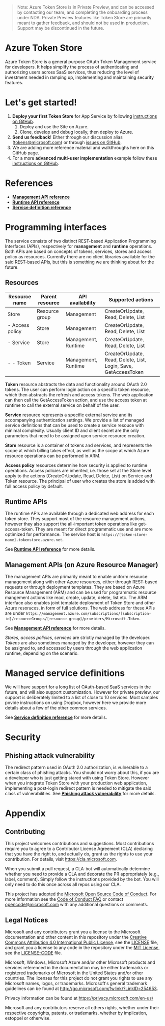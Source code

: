 
> Note: Azure Token Store is in Private Preview, and can be accessed by contacting our team, and completing the onboarding process under NDA. Private Preview features like Token Store are primarily meant to gather feedback, and should not be used in production. Support may be discontinued in the future.

# Azure Token Store

Azure Token Store is a general purpose OAuth Token Management service for developers. It helps simplify the process of authenticating and authorizing users across SaaS services, thus reducing the level of investment needed in ramping up, implementing and maintaining security features.

# Let's get started!

1. **Deploy your first Token Store** for App Service by following [instructions on GitHub](https://github.com/joerob-msft/app-service-tokenvault-advanced).
    1. Deploy and use the Site on Azure.
    1. Clone, develop and debug locally, then deploy to Azure.
1. **Send us feedback!** Either through our discussion alias (tokens@microsoft.com) or through [issues on GitHub](https://github.com/Azure/azure-tokens/issues).
1. We are adding more reference material and walkthroughs here on this GitHub page.
1. For a more **advanced multi-user implementation** example follow these [instructions on GitHub](https://github.com/joerob-msft/app-service-tokenvault-advanced).

# References

- **[Management API reference](/docs/management-api-reference.md)**
- **[Runtime API reference](/docs/runtime-api-reference.md)**
- **[Service definition reference](/docs/service-definition-reference.md)**

# Programming interfaces

The service consists of two distinct REST-based Application Programming Interfaces (APIs), respectively for **management** and **runtime** operations. Both APIs are based on concepts of tokens, services, stores and access policy as resources. Currently there are no client libraries available for the said REST-based APIs, but this is something we are thinking about for the future.

## Resources

| Resource name | Parent resource | API availability | Supported actions |
|---------------|---|--|---|
| Store | Resource group | Management | CreateOrUpdate, Read, Delete, List |
| - Access policy | Store | Management | CreateOrUpdate, Read, Delete, List |
| - Service | Store | Management, Runtime | CreateOrUpdate, Read, Delete, List |
| - - Token | Service | Management, Runtime | CreateOrUpdate, Read, Delete, List, Login, Save, GetAccessToken |

**Token** resource abstracts the data and functionality around OAuth 2.0 tokens. The user can perform login action on a specific token resource, which then abstracts the refresh and access tokens. The web application can then call the GetAccessToken action, and use the access token at runtime to call the external service on behalf of the user.

**Service** resource represents a specific external service and its acoompanying authentication settings. We provide a list of managed service definitions that can be used to create a service resouce with minimal complexity. Usually client ID and client secret are the only parameters that need to be assigned upon service resource creation.

**Store** resource is a container of tokens and services, and represents the scope at which billing takes effect, as well as the scope at which Azure resource operations can be performed in ARM.

**Access policy** resources determine how security is applied to runtime operations. Access policies are inherited, i.e. those set at the Store level apply to the actions (CreateOrUpdate, Read, Delete, List) on Service and Token resource. The principal of user who creates the store is added with full access policy by default.

## Runtime APIs

The runtime APIs are available through a dedicated web address for each token store. They support most of the resource management actions, however they also support the all-important token operations like get-access-token. They are meant for direct programmatic use and are more optimized for performance. The service host is `https://[token-store-name].tokenstore.azure.net`.

See **[Runtime API reference](/docs/runtime-api-reference.md)** for more details.

## Management APIs (on Azure Resource Manager)

The management APIs are primarily meant to enable uniform resource management along with other Azure resources, either through REST-based requests or through deployment templates. They are based on Azure Resource Management (ARM) and can be used for programmatic resource mangement actions like read, create, update, delete, list etc. The ARM interface also enables joint template deployment of Token Store and other Azure resoruces, in form of full solutions. The web address for these APIs are under `https://management.azure.com/subscriptions/[subscription-id]/resourceGroups/[resource-group]/providers/Microsoft.Token`.

See **[Management API reference](/docs/management-api-reference.md)** for more details.

*Stores*, *access policies*, *services* are strictly managed by the developer. *Tokens* are also sometimes managed by the developer, however they can be assigned to, and accessed by users through the web application runtime, depending on the scenario.

# Managed service definitions

We will have support for a long list of OAuth-based SaaS services in the future, and will also support customization. However for private preview, our support is deliberately limited to a list of close to 10 services. Most samples povide instructions on using Dropbox, however here we provide more details about a few of the other common services.

See **[Service definition reference](/docs/service-definition-reference.md)** for more details.

# Security

## Phishing attack vulnerability

The redirect pattern used in OAuth 2.0 authorization, is vulnerable to a certain class of phishing attacks. You should not worry about this, if you are a developer who is just getting stared with using Token Store. However when you integrate Token Store with your production web application, implementing a post-login redirect pattern is needed to mitigate the said class of vulnerabilities. See **[Phishing attack vulnerability](/docs/phishing-attack-vulnerability.md)** for more details.

# Appendix

## Contributing

This project welcomes contributions and suggestions.  Most contributions require you to agree to a
Contributor License Agreement (CLA) declaring that you have the right to, and actually do, grant us
the rights to use your contribution. For details, visit https://cla.microsoft.com.

When you submit a pull request, a CLA-bot will automatically determine whether you need to provide
a CLA and decorate the PR appropriately (e.g., label, comment). Simply follow the instructions
provided by the bot. You will only need to do this once across all repos using our CLA.

This project has adopted the [Microsoft Open Source Code of Conduct](https://opensource.microsoft.com/codeofconduct/).
For more information see the [Code of Conduct FAQ](https://opensource.microsoft.com/codeofconduct/faq/) or
contact [opencode@microsoft.com](mailto:opencode@microsoft.com) with any additional questions or comments.

## Legal Notices

Microsoft and any contributors grant you a license to the Microsoft documentation and other content
in this repository under the [Creative Commons Attribution 4.0 International Public License](https://creativecommons.org/licenses/by/4.0/legalcode),
see the [LICENSE](LICENSE) file, and grant you a license to any code in the repository under the [MIT License](https://opensource.org/licenses/MIT), see the
[LICENSE-CODE](LICENSE-CODE) file.

Microsoft, Windows, Microsoft Azure and/or other Microsoft products and services referenced in the documentation
may be either trademarks or registered trademarks of Microsoft in the United States and/or other countries.
The licenses for this project do not grant you rights to use any Microsoft names, logos, or trademarks.
Microsoft's general trademark guidelines can be found at http://go.microsoft.com/fwlink/?LinkID=254653.

Privacy information can be found at https://privacy.microsoft.com/en-us/

Microsoft and any contributors reserve all others rights, whether under their respective copyrights, patents,
or trademarks, whether by implication, estoppel or otherwise.
